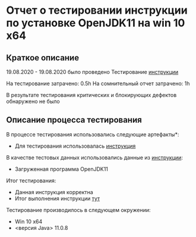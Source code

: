 # Отчет о тестировании инструкции по установке OpenJDK11 на win 10 x64

## Краткое описание

19.08.2020 - 19.08.2020 было проведено Тестирование [инструкции](https://github.com/netology-code/javaqa-homeworks/blob/master/intro/user-manual.md)

На тестирование затрачено: 0.5h
На сомнительный отчет затрачено: 1h

В результате тестирования критических и блокирующих дефектов обнаружено не было

## Описание процесса тестирования

В процессе тестирования использовались следующие артефакты*:
* Для тестирования использовалась [инструкция](https://github.com/netology-code/javaqa-homeworks/blob/master/intro/user-manual.md)

В качестве тестовых данных использовались данные из [инструкции](https://github.com/netology-code/javaqa-homeworks/blob/master/intro/user-manual.md):
* Загруженная программа OpenJDK11

Итог тестирования:
* Данная инструкция корректна
* Итог выполнения инструкции [тут](https://monosnap.com/file/cYKt27u4RS3T3P9ePZcoJqzLjyWIJ1)



Тестирование производилось в следующем окружении:
* Win 10 x64
* <версия Java> 11.0.8
